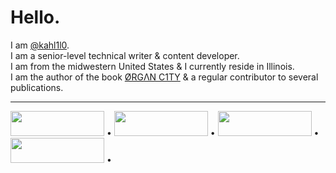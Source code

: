 # Hello.

I am [@kahl1l0](http://github.com/kahl1l0). <br>I am a senior-level technical writer & content developer. <br> I am from the midwestern United States & I currently reside in Illinois. <br> I am the author of the book [ØRGΛN C1TY](http://organ.city) & a regular contributor to several publications.

----------------------------------------------------------------------
[<img src="https://cdn.hackernoon.com/images/ezgif.com-gif-maker%20(44).gif" width="150" height="40">](https://hackernoon.com/u/kahl1l0)  •  [<img src="https://i.pinimg.com/originals/67/71/f9/6771f973084dfd1c309cb1ef740ca10a.png" width="150" height="40">](https://hamptonu.edu)  •  [<img src="https://user-images.githubusercontent.com/115722054/264713493-ceebd7ed-24e7-43f8-918c-2a16c9ab2632.png" width="150" height="40">](https://foundation.mozilla.org/en/blog/ambassador-spotlight-kahlil-a-tech-life/)  •  [<img src=https://assets.northpark.edu/wp-content/uploads/20180731122525/NPU_Primary_RGB22-copy.png width="150" height="40">](http://northpark.edu)  •
